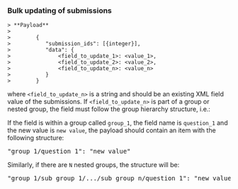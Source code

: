  ### Bulk updating of submissions


    > **Payload**
    >
    >        {
    >           "submission_ids": [{integer}],
    >           "data": {
    >               <field_to_update_1>: <value_1>,
    >               <field_to_update_2>: <value_2>,
    >               <field_to_update_n>: <value_n>
    >           }
    >        }

where `<field_to_update_n>` is a string and should be an existing XML field value of the submissions.
If `<field_to_update_n>` is part of a group or nested group, the field must follow the group hierarchy
structure, i.e.:

If the field is within a group called `group_1`, the field name is `question_1` and the new value is `new value`,
the payload should contain an item with the following structure:

<pre class="prettyprint">
"group_1/question_1": "new value"
</pre>

Similarly, if there are `N` nested groups, the structure will be:

<pre class="prettyprint">
"group_1/sub_group_1/.../sub_group_n/question_1": "new value"
</pre>
